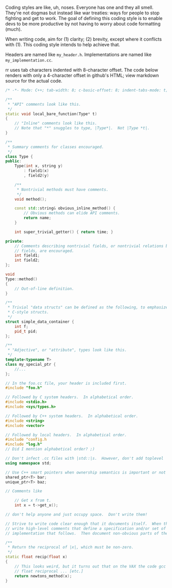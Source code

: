 Coding styles are like, uh, noses.  Everyone has one and they all smell.  They're not dogmas but instead like war treaties: ways for people to stop fighting and get to work.  The goal of defining this coding style is to enable devs to be more productive by not having to worry about code formatting (much).

When writing code, aim for (1) clarity; (2) brevity, except where it conflicts with (1).  This coding style intends to help achieve that.

Headers are named like `my_header.h`.  Implementations are named like `my_implementation.cc`.

rr uses tab characters indented with 8-character offset. The code below renders with only a 4-character offset in github's HTML; view markdown source for the actual code.
```C++
/* -*- Mode: C++; tab-width: 8; c-basic-offset: 8; indent-tabs-mode: t; -*- */

/**
 * "API" comments look like this.
 */
static void local_bare_function(Type* t)
{
	// "Inline" comments look like this.
	// Note that "*" snuggles to type, |Type*|.  Not |Type *t|.
}

/**
 * Summary comments for classes encouraged.
 */
class Type {
public:
	Type(int x, string y)
		: field1(x)
		, field2(y)

	/**
	 * Nontrivial methods must have comments.
	 */
	void method();

	const std::string& obvious_inline_method() {
		// Obvious methods can elide API comments.
		return name;
	}

	int super_trivial_getter() { return time; }

private:
	// Comments describing nontrivial fields, or nontrivial relations between
	// fields, are encouraged.
	int field1;
	int field2;
};

void
Type::method()
{
	// Out-of-line definition.
}

/**
 * Trivial "data structs" can be defined as the following, to emphasize that they're
 * C-style structs.
 */
struct simple_data_container {
	int f;
	pid_t pid;
};

/**
 * "Adjective", or "attribute", types look like this.
 */
template<typename T>
class my_special_ptr {
	//...
};

// In the foo.cc file, your header is included first.
#include "foo.h"

// Followed by C system headers.  In alphabetical order.
#include <stdio.h>
#include <sys/types.h>

// Followed by C++ system headers.  In alphabetical order.
#include <string>
#include <vector>

// Followed by local headers.  In alphabetical order.
#include "config.h
#include "log.h"
// Did I mention alphabetical order? ;)

// Don't infect .cc files with |std::|s.  However, don't add toplevel |using| directives to headers.
using namespace std;

// Use C++ smart pointers when ownership semantics is important or not immediately obvious.
shared_ptr<T> bar;
unique_ptr<T> baz;

// Comments like

	// Get x from t.
	int x = t->get_x();

// don't help anyone and just occupy space.  Don't write them!

// Strive to write code clear enough that it documents itself.  When that's not possible,
// write high-level comments that define a specification and/or set of invariants for the
// implementation that follows.  Then document non-obvious parts of the implementation inline.

/**
 * Return the reciprocal of |x|, which must be non-zero.
 */
static float recip(float x)
{
	// This looks weird, but it turns out that on the VAX the code gcc generates for
	// float reciprocal ... [etc.]
	return newtons_method(x);
}
```